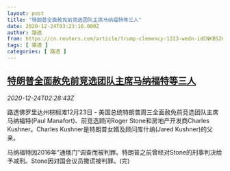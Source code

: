 ```yaml
---
layout: post
title: "特朗普全面赦免前竞选团队主席马纳福特等三人"
date: 2020-12-24T03:23:16.000Z
author: 路透
from: https://cn.reuters.com/article/trump-clemency-1223-wedn-idCNKBS28Y091
tags: [ 路透 ]
categories: [ 路透 ]
---
```

<!--1608780196000-->
[特朗普全面赦免前竞选团队主席马纳福特等三人](https://cn.reuters.com/article/trump-clemency-1223-wedn-idCNKBS28Y091)
------

<div>
<div><i>2020-12-24T02:28:43Z</i></div><p>路透佛罗里达州棕榈滩12月23日 - 美国总统特朗普周三全面赦免前竞选团队主席马纳福特(Paul Manafort)、前竞选顾问Roger Stone和房地产开发商Charles Kushner。Charles Kushner是特朗普女婿及顾问库什纳(Jared Kushner)的父亲。</p><p>马纳福特因2016年“通俄门”调查而被判罪。特朗普之前曾经对Stone的刑事判决给予减刑。Stone因对国会议员撒谎被判罪。(完)</p>
</div>
